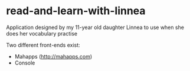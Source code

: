 # read-and-learn-with-linnea

Application designed by my 11-year old daughter Linnea to use when she does her vocabulary practise

Two different front-ends exist:
- Mahapps (http://mahapps.com)
- Console
